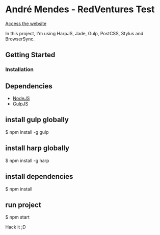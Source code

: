 
# André Mendes - RedVentures Test

[Access the website](http://iwanttobehired.github.io/)

In this project, I'm using HarpJS, Jade, Gulp, PostCSS, Stylus and BrowserSync.


## Getting Started


### Installation

## Dependencies

- [NodeJS](http://nodejs.org/)
- [GulpJS](http://gulpjs.com/)


## install gulp globally
$ npm install -g gulp


## install harp globally
$ npm install -g harp


## install dependencies 
$ npm install


## run project
$ npm start


Hack it ;D

